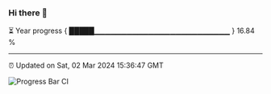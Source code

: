 ### Hi there 👋

⏳ Year progress { █████▁▁▁▁▁▁▁▁▁▁▁▁▁▁▁▁▁▁▁▁▁▁▁▁▁ } 16.84 %

---

⏰ Updated on Sat, 02 Mar 2024 15:36:47 GMT

![Progress Bar CI](https://github.com/IshwaranRudhara/GIT-ACTION/workflows/Progress%20Bar%20CI/badge.svg)
